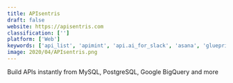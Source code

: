 ```yaml
---
title: APIsentris
draft: false 
website: https://apisentris.com
classification: ['']
platform: ['Web']
keywords: ['api_list', 'apimint', 'api.ai_for_slack', 'asana', 'glueprint', 'knockoutjs', 'koa', 'leaf_php', 'marvel_for_ios', 'mockadillo', 'mocklets', 'node.js', 'public_apis_ui', 'redsgn.co', 'ruby_on_rails', 'smock', 'the_unsplash_api', 'transposit', 'vectr', 'wedo']
image: 2020/04/APIsentris.png
---
```

Build APIs instantly from MySQL, PostgreSQL, Google BigQuery and more